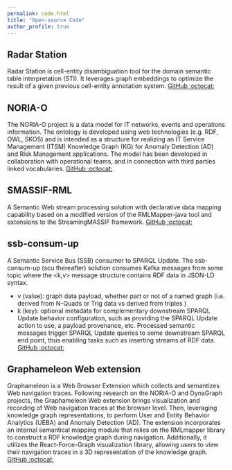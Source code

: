 ```yaml
---
permalink: code.html
title: "Open-source Code"
author_profile: true
---
```


## Radar Station
Radar Station is cell-entity disambiguation tool for the domain semantic table interpretation (STI). It leverages graph embeddings to optimize the result of a given previous cell-entity annotation system.
[GitHub :octocat:](https://github.com/Orange-OpenSource/radar-station)

## NORIA-O 
The NORIA-O project is a data model for IT networks, events and operations information. The ontology is developed using web technologies (e.g. RDF, OWL, SKOS) and is intended as a structure for realizing an IT Service Management (ITSM) Knowledge Graph (KG) for Anomaly Detection (AD) and Risk Management applications. The model has been developed in collaboration with operational teams, and in connection with third parties linked vocabularies.
[GitHub :octocat:](https://github.com/Orange-OpenSource/noria-ontology)

## SMASSIF-RML
A Semantic Web stream processing solution with declarative data mapping capability based on a modified version of the RMLMapper-java tool and extensions to the StreamingMASSIF framework.
[GitHub :octocat:](https://github.com/Orange-OpenSource/SMASSIF-RML)

## ssb-consum-up
A Semantic Service Bus (SSB) consumer to SPARQL Update.
The ssb-consum-up (scu thereafter) solution consumes Kafka messages from some topic where the <k,v> message structure contains RDF data in JSON-LD syntax.
* v (value): graph data payload, whether part or not of a named graph (i.e. derived from N-Quads or Trig data vs derived from triples )
* k (key): optional metadata for complementary downstream SPARQL Update behavior configuration, such as providing the SPARQL Update action to use, a payload provenance, etc.
Processed semantic messages trigger SPARQL Update queries to some downstream SPARQL end point, thus enabling tasks such as inserting streams of RDF data.
[GitHub :octocat:](https://github.com/Orange-OpenSource/ssb-consum-up)

## Graphameleon Web extension
Graphameleon is a Web Browser Extension which collects and semantizes Web navigation traces.
Following research on the NORIA-O and DynaGraph projects, the Graphameleon Web extension brings visualization and recording of Web navigation traces at the browser level. Then, leveraging knowledge graph representations, to perform User and Entity Behavior Analytics (UEBA) and Anomaly Detection (AD).
The extension incorporates an internal semantical mapping module that relies on the RMLmapper library to construct a RDF knowledge graph during navigation. Additionally, it utilizes the React-Force-Graph visualization library, allowing users to view their navigation traces in a 3D representation of the knowledge graph.
[GitHub :octocat:](https://github.com/Orange-OpenSource/graphameleon)
